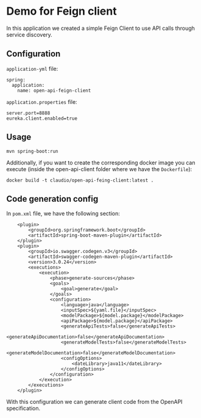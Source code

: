 # Demo for Feign client

In this application we created a simple Feign Client to use API calls through service discovery.

## Configuration

```application-yml``` file:

```
spring:
  application:
    name: open-api-feign-client
```

```application.properties``` file:
```
server.port=8888
eureka.client.enabled=true
```

## Usage

```
mvn spring-boot:run
```

Additionally, if you want to create the corresponding docker image you can execute (inside the open-api-client folder where we have the
```Dockerfile```):

```
docker build -t claudio/open-api-feing-client:latest .
```

## Code generation config

In ```pom.xml``` file, we have the following section:

```
    <plugin>
        <groupId>org.springframework.boot</groupId>
        <artifactId>spring-boot-maven-plugin</artifactId>
    </plugin>
    <plugin>
        <groupId>io.swagger.codegen.v3</groupId>
        <artifactId>swagger-codegen-maven-plugin</artifactId>
        <version>3.0.24</version>
        <executions>
            <execution>
                <phase>generate-sources</phase>
                <goals>
                    <goal>generate</goal>
                </goals>
                <configuration>
                    <language>java</language>
                    <inputSpec>${yaml.file}</inputSpec>
                    <modelPackage>${model.package}</modelPackage>
                    <apiPackage>${model.package}</apiPackage>
                    <generateApiTests>false</generateApiTests>
                    <generateApiDocumentation>false</generateApiDocumentation>
                    <generateModelTests>false</generateModelTests>
                    <generateModelDocumentation>false</generateModelDocumentation>
                    <configOptions>
                        <dateLibrary>java11</dateLibrary>
                    </configOptions>
                </configuration>
            </execution>
        </executions>
    </plugin>
```

With this configuration we can generate client code from the OpenAPI specification. 